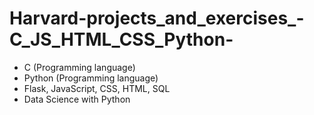 # Harvard-projects_and_exercises_-C_JS_HTML_CSS_Python-
- C (Programming language)
- Python (Programming language)
- Flask, JavaScript, CSS, HTML, SQL 
- Data Science with Python
